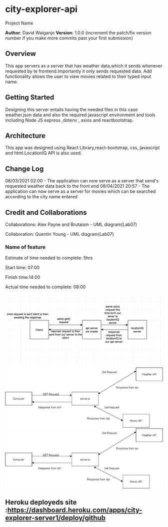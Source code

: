 # city-explorer-api

 Project Name

**Author**: David Waiganjo
**Version**: 1.0.0 (increment the patch/fix version number if you make more commits past your first submission)

## Overview

This app servers as a server that has weather data,which it sends whenever requested by te frontend.Importantly it only sends requested data. Add functionality allows the user to view movies related to their typed input name.

## Getting Started

Designing this server entails having the needed files in this case weather.json data and also the required javascript environment and tools including Node JS express ,dotenv , axios and reactbootstrap.

## Architecture

This app was designed using React Library,react-bootstrap, css, javascript and html.LocationIQ API is also used.

## Change Log

08/03/2021 02:00 - The application can now serve as a server that send's requested weather data back to the front end
08/04/2021 20:57 - The application can now serve as a server for movies which can be searched according to the city name entered

## Credit and Collaborations

Collaborations: Alex Payne and Brutaism - UML diagram(Lab07)

Collaboration: Quentin Young - UML diagram(Lab07)

### Name of feature

Estimate of time needed to complete: 5hrs

Start time: 07:00

Finish time:14:00

Actual time needed to complete: 08:00

![UML pic](./Lab07%20-%20UML.png)
![UML pic](./Lab08%20-%20UML.png)
![UML pic](./Lab09%20-%20UML.png)

## Heroku deployeds site :<https://dashboard.heroku.com/apps/city-explorer-server1/deploy/github>
